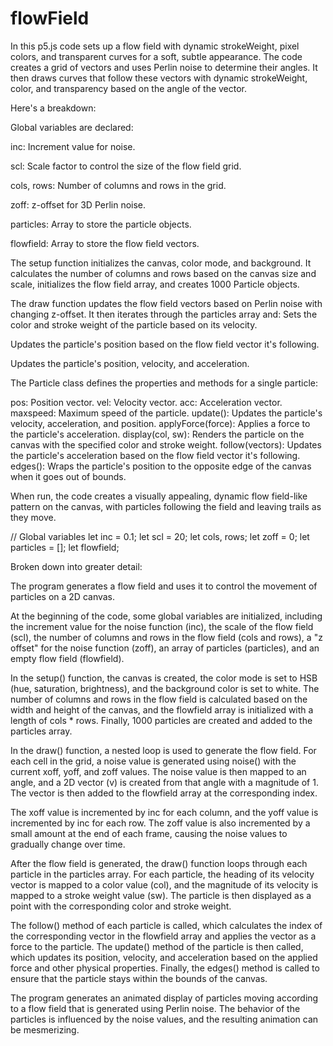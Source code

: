 # flowField

In this p5.js code sets up a flow field with dynamic strokeWeight, pixel colors, and transparent curves for a soft, subtle appearance.
The code creates a grid of vectors and uses Perlin noise to determine their angles.
It then draws curves that follow these vectors with dynamic strokeWeight, color, and transparency based on the angle of the vector.

Here's a breakdown:

Global variables are declared:

inc: Increment value for noise.

scl: Scale factor to control the size of the flow field grid.

cols, rows: Number of columns and rows in the grid.

zoff: z-offset for 3D Perlin noise.

particles: Array to store the particle objects.

flowfield: Array to store the flow field vectors.

The setup function initializes the canvas, color mode, and background.
It calculates the number of columns and rows based on the canvas size and scale, initializes the flow field array, and creates 1000 Particle objects.

The draw function updates the flow field vectors based on Perlin noise with changing z-offset.
It then iterates through the particles array and: Sets the color and stroke weight of the particle based on its velocity.

Updates the particle's position based on the flow field vector it's following.

Updates the particle's position, velocity, and acceleration.

The Particle class defines the properties and methods for a single particle:

pos: Position vector.
vel: Velocity vector.
acc: Acceleration vector.
maxspeed: Maximum speed of the particle.
update(): Updates the particle's velocity, acceleration, and position.
applyForce(force): Applies a force to the particle's acceleration.
display(col, sw): Renders the particle on the canvas with the specified color and stroke weight.
follow(vectors): Updates the particle's acceleration based on the flow field vector it's following.
edges(): Wraps the particle's position to the opposite edge of the canvas when it goes out of bounds.

When run, the code creates a visually appealing, dynamic flow field-like pattern on the canvas,
with particles following the field and leaving trails as they move.

// Global variables
let inc = 0.1;
let scl = 20;
let cols, rows;
let zoff = 0;
let particles = [];
let flowfield;


Broken down into greater detail: 

The program generates a flow field and uses it to control the movement of particles on a 2D canvas.

At the beginning of the code, some global variables are initialized, including the increment value for the noise function (inc),
the scale of the flow field (scl), the number of columns and rows in the flow field (cols and rows), a "z offset" for the noise function (zoff),
an array of particles (particles), and an empty flow field (flowfield).

In the setup() function, the canvas is created, the color mode is set to HSB (hue, saturation, brightness), and the background color is set to white.
The number of columns and rows in the flow field is calculated based on the width and height of the canvas,
and the flowfield array is initialized with a length of cols * rows. Finally, 1000 particles are created and added to the particles array.

In the draw() function, a nested loop is used to generate the flow field. For each cell in the grid,
a noise value is generated using noise() with the current xoff, yoff, and zoff values. The noise value is then mapped to an angle,
and a 2D vector (v) is created from that angle with a magnitude of 1. The vector is then added to the flowfield array at the corresponding index.

The xoff value is incremented by inc for each column, and the yoff value is incremented by inc for each row.
The zoff value is also incremented by a small amount at the end of each frame, causing the noise values to gradually change over time.

After the flow field is generated, the draw() function loops through each particle in the particles array. For each particle,
the heading of its velocity vector is mapped to a color value (col), and the magnitude of its velocity is mapped to a stroke weight value (sw).
The particle is then displayed as a point with the corresponding color and stroke weight.

The follow() method of each particle is called, which calculates the index of the corresponding vector in the flowfield array and
applies the vector as a force to the particle. The update() method of the particle is then called, which updates its position, velocity,
and acceleration based on the applied force and other physical properties.
Finally, the edges() method is called to ensure that the particle stays within the bounds of the canvas.

The program generates an animated display of particles moving according to a flow field that is generated using Perlin noise.
The behavior of the particles is influenced by the noise values, and the resulting animation can be mesmerizing.
